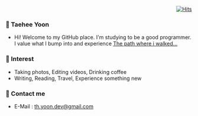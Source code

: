   <div align=right>
  
   [![Hits](https://hits.seeyoufarm.com/api/count/incr/badge.svg?url=https%3A%2F%2Fgithub.com%2Fthyoondev%2Fthyoondev&count_bg=%2379C83D&title_bg=%23555555&icon=&icon_color=%23E7E7E7&title=hits&edge_flat=false)](https://hits.seeyoufarm.com)
 
 </div>
          
### :wave: Taehee Yoon
* Hi! Welcome to my GitHub place. I'm studying to be a good programmer.      
I value what I bump into and experience [The path where i walked...](https://www.notion.so/c6ebd46ae289463ea0531d50097dfc68)

### 👀 Interest    
* Taking photos, Editing videos, Drinking coffee    
* Writing, Reading, Travel, Experience something new 


### 💬 Contact me
* E-Mail : <th.yoon.dev@gmail.com>   
<!--
* [![Gmail Badge](https://img.shields.io/badge/-Gmail-d14836?style=flat-square&logo=Gmail&logoColor=white&link=mailto:th.yoon.dev@gmail.com)](mailto:th.yoon.dev@gmail.com)
</div> 
-->



<!--
**thyoondev/thyoondev** is a ✨ _special_ ✨ repository because its `README.md` (this file) appears on your GitHub profile.

Here are some ideas to get you started:

- 🔭 I’m currently working on ...
- 🌱 I’m currently learning ...
- 👯 I’m looking to collaborate on ...
- 🤔 I’m looking for help with ...
- 💬 Ask me about ...
- 📫 How to reach me: ...
- 😄 Pronouns: ...
- ⚡ Fun fact: ...
-->
